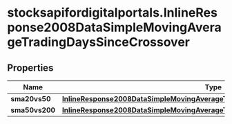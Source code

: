 # stocksapifordigitalportals.InlineResponse2008DataSimpleMovingAverageTradingDaysSinceCrossover

## Properties

Name | Type | Description | Notes
------------ | ------------- | ------------- | -------------
**sma20vs50** | [**InlineResponse2008DataSimpleMovingAverageTradingDaysSinceCrossoverSma20vs50**](InlineResponse2008DataSimpleMovingAverageTradingDaysSinceCrossoverSma20vs50.md) |  | [optional] 
**sma50vs200** | [**InlineResponse2008DataSimpleMovingAverageTradingDaysSinceCrossoverSma50vs200**](InlineResponse2008DataSimpleMovingAverageTradingDaysSinceCrossoverSma50vs200.md) |  | [optional] 


